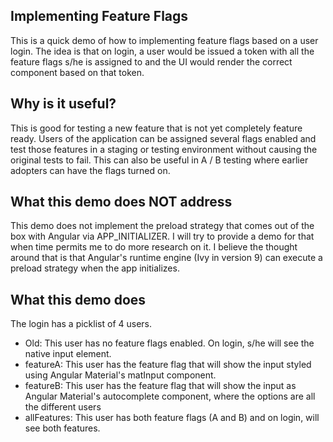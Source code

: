 ## Implementing Feature Flags
This is a quick demo of how to implementing feature flags based on a user login.  The idea is that on login, a user would be issued a token with all the feature flags s/he is assigned to and the UI would render the correct component based on that token.

## Why is it useful?
This is good for testing a new feature that is not yet completely feature ready.  Users of the application can be assigned several flags enabled and test those features in a staging or testing environment without causing the original tests to fail.  This can also be useful in A / B testing where earlier adopters can have the flags turned on.

## What this demo does NOT address
This demo does not implement the preload strategy that comes out of the box with Angular via APP_INITIALIZER.  I will try to provide a demo for that when time permits me to do more research on it.  I believe the thought around that is that Angular's runtime engine (Ivy in version 9) can execute a preload strategy when the app initializes.

## What this demo does
The login has a picklist of 4 users.

 - Old: This user has no feature flags enabled.  On login, s/he will see the native input element.
 - featureA: This user has the feature flag that will show the input styled using Angular Material's matInput component.
 - featureB: This user has the feature flag that will show the input as Angular Material's autocomplete component, where the options are all the different users
 - allFeatures: This user has both feature flags (A and B) and on login, will see both features.

 

